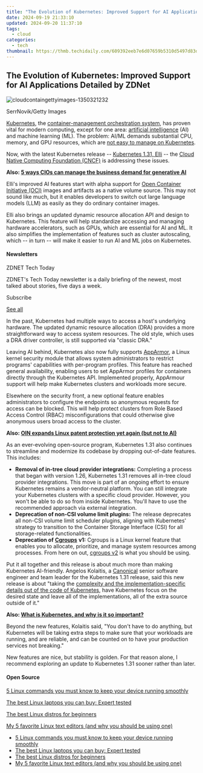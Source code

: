 ```yaml
---
title: "The Evolution of Kubernetes: Improved Support for AI Applications Detailed by ZDNet"
date: 2024-09-19 21:33:10
updated: 2024-09-20 11:37:10
tags:
  - cloud
categories:
  - tech
thumbnail: https://thmb.techidaily.com/609392eeb7e6d07659b5310d5497d83d3c111a4e7e0b8902513730d25dcd2f24.png
---
```


## The Evolution of Kubernetes: Improved Support for AI Applications Detailed by ZDNet

![cloudcontaingettyimages-1350321232](https://www.zdnet.com/a/img/resize/53c77a881c2c43320c363e8707dd45bf2e7ead53/2024/08/16/c788b0c4-9389-46fe-9c93-a5fe95fca04f/cloudcontaingettyimages-1350321232.jpg?auto=webp&width=1280)

SerrNovik/Getty Images

[Kubernetes](https://kubernetes.io/), the [container-management orchestration system](https://www.zdnet.com/article/what-is-kubernetes-and-why-is-it-so-important/), has proven vital for modern computing, except for one area: [artificial intelligence](https://www.zdnet.com/article/what-is-ai-heres-everything-you-need-to-know-about-artificial-intelligence/) (AI) and machine learning (ML). The problem: AI/ML demands substantial CPU, memory, and GPU resources, which are [not easy to manage on Kubernetes](https://www.kubermatic.com/blog/ai-and-machine-learning-integration-into-kubernetes/).

Now, with the latest Kubernetes release -- [Kubernetes 1.31, Elli](https://kubernetes.io/blog/2024/08/13/kubernetes-v1-31-release/) \-- the [Cloud Native Computing Foundation (CNCF)](https://www.cncf.io/) is addressing these issues.

**Also: [5 ways CIOs can manage the business demand for generative AI](https://www.zdnet.com/article/5-ways-cios-can-manage-the-business-demand-for-generative-ai/)**

Elli's improved AI features start with alpha support for [Open Container Initiative (OCI)](https://opencontainers.org/) images and artifacts as a native volume source. This may not sound like much, but it enables developers to switch out large language models (LLM) as easily as they do ordinary container images. 

Elli also brings an updated dynamic resource allocation API and design to Kubernetes. This feature will help standardize accessing and managing hardware accelerators, such as GPUs, which are essential for AI and ML. It also simplifies the implementation of features such as cluster autoscaling, which -- in turn -- will make it easier to run AI and ML jobs on Kubernetes. 

#### Newsletters

ZDNET Tech Today

ZDNET's Tech Today newsletter is a daily briefing of the newest, most talked about stories, five days a week.

 Subscribe

[See all](https://www.zdnet.com/newsletters/)

In the past, Kubernetes had multiple ways to access a host's underlying hardware. The updated dynamic resource allocation (DRA) provides a more straightforward way to access system resources. The old style, which uses a DRA driver controller, is still supported via "classic DRA."

Leaving AI behind, Kubernetes also now fully supports [AppArmor](https://apparmor.net/), a Linux kernel security module that allows system administrators to restrict programs' capabilities with per-program profiles. This feature has reached general availability, enabling users to set AppArmor profiles for containers directly through the Kubernetes API. Implemented properly, AppArmour support will help make Kubernetes clusters and workloads more secure. 

Elsewhere on the security front, a new optional feature enables administrators to configure the endpoints so anonymous requests for access can be blocked. This will help protect clusters from Role Based Access Control (RBAC) misconfigurations that could otherwise give anonymous users broad access to the cluster.

**Also: [OIN expands Linux patent protection yet again (but not to AI)](https://www.zdnet.com/article/oin-expands-linux-patent-protection-yet-again-but-not-to-ai/)**

As an ever-evolving open-source program, Kubernetes 1.31 also continues to streamline and modernize its codebase by dropping out-of-date features. This includes: 

* **Removal of in-tree cloud provider integrations:** Completing a process that began with version 1.26, Kubernetes 1.31 removes all in-tree cloud provider integrations. This move is part of an ongoing effort to ensure Kubernetes remains a vendor-neutral platform. You can still integrate your Kubernetes clusters with a specific cloud provider. However, you won't be able to do so from inside Kubernetes. You'll have to use the recommended approach via external integration.
* **Deprecation of non-CSI volume limit plugins:** The release deprecates all non-CSI volume limit scheduler plugins, aligning with Kubernetes' strategy to transition to the Container Storage Interface (CSI) for all storage-related functionalities.
* **Deprecation of** [**Cgroups**](https://man7.org/linux/man-pages/man7/cgroups.7.html) **v1:** Cgroups is a Linux kernel feature that enables you to allocate, prioritize, and manage system resources among processes. From here on out, [cgroups v2](https://kubernetes.io/docs/concepts/architecture/cgroups/) is what you should be using.

Put it all together and this release is about much more than making Kubernetes AI-friendly. Angelos Kolaitis, a [Canonical](https://canonical.com/) senior software engineer and team leader for the Kubernetes 1.31 release, said this new release is about "taking the [complexity and the implementation-specific details out of the code of Kubernetes](https://kubernetespodcast.com/episode/233-kubernetes-1.31/), have Kubernetes focus on the desired state and leave all of the implementations, all of the extra source outside of it."

**Also: [What is Kubernetes, and why is it so important?](https://www.zdnet.com/article/what-is-kubernetes-and-why-is-it-so-important/)**

Beyond the new features, Kolaitis said, "You don't have to do anything, but Kubernetes will be taking extra steps to make sure that your workloads are running, and are reliable, and can be counted on to have your production services not breaking." 

New features are nice, but stability is golden. For that reason alone, I recommend exploring an update to Kubernetes 1.31 sooner rather than later. 

#### Open Source

[5 Linux commands you must know to keep your device running smoothly](https://www.zdnet.com/article/5-linux-commands-you-must-know-to-keep-your-device-running-smoothly/ "5 Linux commands you must know to keep your device running smoothly")

[The best Linux laptops you can buy: Expert tested](https://www.zdnet.com/article/best-linux-laptop/ "The best Linux laptops you can buy: Expert tested")

[The best Linux distros for beginners](https://www.zdnet.com/article/best-linux-desktops-for-beginners/ "The best Linux distros for beginners")

[My 5 favorite Linux text editors (and why you should be using one)](https://www.zdnet.com/article/my-favorite-linux-text-editors-and-why-you-should-be-using-one/ "My 5 favorite Linux text editors (and why you should be using one)")

* [5 Linux commands you must know to keep your device running smoothly](https://www.zdnet.com/article/5-linux-commands-you-must-know-to-keep-your-device-running-smoothly/ "5 Linux commands you must know to keep your device running smoothly")
* [The best Linux laptops you can buy: Expert tested](https://www.zdnet.com/article/best-linux-laptop/ "The best Linux laptops you can buy: Expert tested")
* [The best Linux distros for beginners](https://www.zdnet.com/article/best-linux-desktops-for-beginners/ "The best Linux distros for beginners")
* [My 5 favorite Linux text editors (and why you should be using one)](https://www.zdnet.com/article/my-favorite-linux-text-editors-and-why-you-should-be-using-one/ "My 5 favorite Linux text editors (and why you should be using one)")

<ins class="adsbygoogle"
     style="display:block"
     data-ad-format="autorelaxed"
     data-ad-client="ca-pub-7571918770474297"
     data-ad-slot="1223367746"></ins>



<ins class="adsbygoogle"
     style="display:block"
     data-ad-client="ca-pub-7571918770474297"
     data-ad-slot="8358498916"
     data-ad-format="auto"
     data-full-width-responsive="true"></ins>
